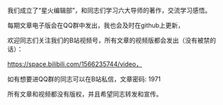 我们成立了“星火编辑部”，和同志们学习六大导师的著作，交流学习感悟。

每期文章电子版会在QQ群中发出，我也会及时在github上更新，

欢迎同志们关注我们的B站视频号，所有文章的视频版都会发出（没有被禁的话）：

https://space.bilibili.com/1566235744/video，

如有想要进QQ群的同志可以在B站私信，文章密码: 1971

所有文章和视频都没有版权，并且希望同志转发和宣传。



